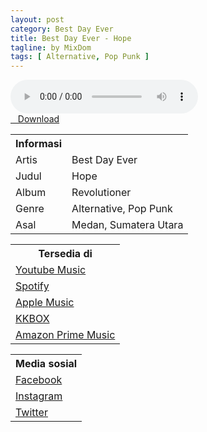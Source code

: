 ```yaml
---
layout: post
category: Best Day Ever
title: Best Day Ever - Hope
tagline: by MixDom
tags: [ Alternative, Pop Punk ]
---
```


<audio class='js-player' style="--plyr-color-main: #212121;" controls>
<source src="https://drive.google.com/uc?authuser=0&id=1EeBY2VKwkL0lWu7tApnyvAWy5B6yuzD-&export=download" type="audio/mp3">
</audio>

<!--more-->

<div class="post-button text-center">
<a target="_blank" class="btn" href="https://drive.google.com/uc?authuser=0&id=1EeBY2VKwkL0lWu7tApnyvAWy5B6yuzD-&export=download">
<i class="fa fa-caret-down" aria-hidden="true"></i>&nbsp; &nbsp;Download
</a>
</div>

<table>
<tr>
<th>Informasi</th>
<th></th>
</tr>
<tr>
<td>Artis</td>
<td>Best Day Ever</td>
</tr>
<tr>
<td>Judul</td>
<td>Hope</td>
</tr>
<tr>
<td>Album</td>
<td>Revolutioner</td>
</tr>
<tr>
<td>Genre</td>
<td>Alternative, Pop Punk</td>
</tr>
<tr>
<td>Asal</td>
<td>Medan, Sumatera Utara</td>
</tr>
</table>

<table>
<tr>
<th>Tersedia di</th>
</tr>
<tr>
<td><a href="https://music.youtube.com/playlist?list=OLAK5uy_lpqi1zzmrr3Gza7fyMAhMzRrErQ8lb7WQ" target="_blank">Youtube Music</a></td>
</tr>
<tr>
<td><a href="https://open.spotify.com/album/6IqDGh6Ruotug88fzIP0bs" target="_blank">Spotify</a></td>
</tr>
<tr>
<td><a href="https://music.apple.com/us/artist/best-day-ever/1581567926" target="_blank">Apple Music</a></td>
</tr>
<tr>
<td><a href="https://www.kkbox.com/my/en/album/CsC_0A0f0h_RnbJ54F" target="_blank">KKBOX</a></td>
</tr>
<tr>
<td><a href="https://music.amazon.in/albums/B09CPYMN1F" target="_blank">Amazon Prime Music</a></td>
</tr>
</table>

<table>
<tr>
<th>Media sosial</th>
</tr>
<tr>
<td><a href="http://www.facebook.com/pages/Best-Day-Ever/127561700668678" target="_blank">Facebook</a></td>
</tr>
<tr>
<td><a href="https://instagram.com/bestdayeverband_?igshid=YmMyMTA2M2Y=" target="_blank">Instagram</a></td>
</tr>
<tr>
<td><a href="https://twitter.com/bde_4" target="_blank">Twitter</a></td>
</tr>
</table>
